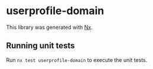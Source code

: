 # userprofile-domain

This library was generated with [Nx](https://nx.dev).

## Running unit tests

Run `nx test userprofile-domain` to execute the unit tests.
